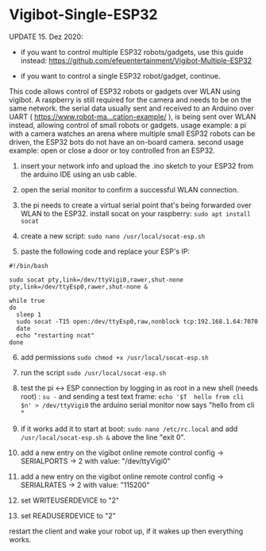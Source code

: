 # Vigibot-Single-ESP32

UPDATE 15. Dez 2020:
- if you want to control multiple ESP32 robots/gadgets, use this guide instead:
https://github.com/efeuentertainment/Vigibot-Multiple-ESP32

- if you want to control a single ESP32 robot/gadget, continue.

This code allows control of ESP32 robots or gadgets over WLAN using vigibot.
A raspberry is still required for the camera and needs to be on the same network. the serial data usually sent and received to an Arduino over UART ( https://www.robot-ma...cation-example/ ), is being sent over WLAN instead, allowing control of small robots or gadgets.
usage example: a pi with a camera watches an arena where multiple small ESP32 robots can be driven, the ESP32 bots do not have an on-board camera.
second usage example: open or close a door or toy controlled fron an ESP32.

1) insert your network info and upload the .ino sketch to your ESP32 from the arduino IDE using an usb cable.

2) open the serial monitor to confirm a successful WLAN connection.

3) the pi needs to create a virtual serial point that's being forwarded over WLAN to the ESP32. install socat on your raspberry:
`sudo apt install socat`

4) create a new script:
`sudo nano /usr/local/socat-esp.sh`

5) paste the following code and replace your ESP's IP:
```
#!/bin/bash

sudo socat pty,link=/dev/ttyVigi0,rawer,shut-none pty,link=/dev/ttyEsp0,rawer,shut-none &

while true
do
  sleep 1
  sudo socat -T15 open:/dev/ttyEsp0,raw,nonblock tcp:192.168.1.64:7070
  date
  echo "restarting ncat"
done
```

6) add permissions
`sudo chmod +x /usr/local/socat-esp.sh`

7) run the script
`sudo /usr/local/socat-esp.sh`

8) test the pi <-> ESP connection by logging in as root in a new shell (needs root) :
`su -`
and sending a test text frame:
`echo '$T  hello from cli       $n' > /dev/ttyVigi0`
the arduino serial monitor now says "hello from cli "

9) if it works add it to start at boot:
`sudo nano /etc/rc.local`
and add
`/usr/local/socat-esp.sh &`
above the line "exit 0".

10) add a new entry on the vigibot online remote control config -> SERIALPORTS -> 2 with value: "/dev/ttyVigi0"

11) add a new entry on the vigibot online remote control config -> SERIALRATES -> 2 with value: "115200"

12) set WRITEUSERDEVICE to "2"

13) set READUSERDEVICE to "2"

restart the client and wake your robot up, if it wakes up then everything works.
